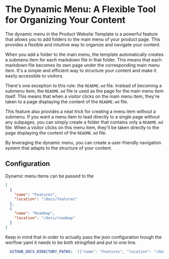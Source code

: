 # The Dynamic Menu: A Flexible Tool for Organizing Your Content

The dynamic menu in the Product Website Template is a powerful feature that allows you to add folders to the main menu of your product page. This provides a flexible and intuitive way to organize and navigate your content.

When you add a folder to the main menu, the template automatically creates a submenu item for each markdown file in that folder. This means that each markdown file becomes its own page under the corresponding main menu item. It's a simple and efficient way to structure your content and make it easily accessible to visitors.

There's one exception to this rule: the `README.md` file. Instead of becoming a submenu item, the `README.md` file is used as the page for the main menu item itself. This means that when a visitor clicks on the main menu item, they're taken to a page displaying the content of the `README.md` file.

This feature also provides a neat trick for creating a menu item without a submenu. If you want a menu item to lead directly to a single page without any subpages, you can simply create a folder that contains only a `README.md` file. When a visitor clicks on this menu item, they'll be taken directly to the page displaying the content of the `README.md` file.

By leveraging the dynamic menu, you can create a user-friendly navigation system that adapts to the structure of your content.

## Configuration
Dynamic menu items can be passed to the 
````json
[
  {
    "name": "Features", 
    "location": "/docs/features"
  },
  {
    "name": "Roadmap", 
    "location": "/docs/roadmap"
  }
]
````

Keep in mind that in order to actually pass the json configuraiton trough the worflow yaml it needs to be both stringified and put to one line.
````yaml
  GITHUB_DOCS_DIRECTORY_PATHS: '[{"name": "Features", "location": "/docs/features"},{"name": "Roadmap", "location": "/docs/roadmap"}]'
````